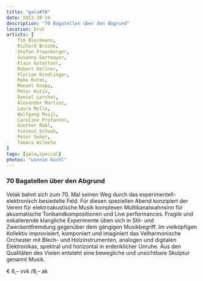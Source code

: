 ```yaml
---
title: "gala#70"
date: 2012-10-24
description: "70 Bagatellen über den Abgrund"
location: brut
artists: [
    Tim Blechmann,
    Richard Bruzek,
    Stefan Fraunberger,
    Susanna Gartmayer,
    Klaus Gstettner,
    Robert Kellner,
    Florian Kindlinger,
    Reka Kutas,
    Manuel Knapp,
    Peter Kutin,
    Daniel Lercher,
    Alexander Martinz,
    Laura Mello,
    Wolfgang Musil,
    Caroline Profanter,
    Günther Rabl,
    Vinzenz Schwab,
    Peter Seher,
    Tamara Wilhelm
]
tags: [gala,special]
photos: "winnie küchl"
---
```

### 70 Bagatellen über den Abgrund
Velak bahnt sich zum 70. Mal seinen Weg durch das experimentell-elektronisch besiedelte Feld. Für diesen speziellen Abend konzipiert der Verein für elektroakustische Musik komplexen Multikanalwahnsinn für akusmatische Tonbandkompositionen und Live performances. Fragile und eskalierende klangliche Experimente üben sich in Stil- und Zweckentfremdung gegenüber dem gängigen Musikbegriff. Im vielköpfigen Kollektiv improvisiert, komponiert und imaginiert das Velharmonische Orchester mit Blech- und Holzinstrumenten, analogen und digitalen Elektronikas, spektral und horizontal in erdenklicher Unruhe. Aus den Qualitäten des Vielen entsteht eine bewegliche und unsichtbare Skulptur genannt Musik.

€ 6,– vvk /8,– ak
